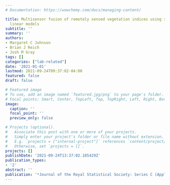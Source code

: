 ```yaml
---
# Documentation: https://wowchemy.com/docs/managing-content/

title: Multisensor fusion of remotely sensed vegetation indices using space-time dynamic
  linear models
subtitle: ''
summary: ''
authors:
- Margaret C Johnson
- Brian J Reich
- Josh M Gray
tags: []
categories: ["lab-related"]
date: '2021-01-01'
lastmod: 2021-09-24T09:37:02-04:00
featured: false
draft: false

# Featured image
# To use, add an image named `featured.jpg/png` to your page's folder.
# Focal points: Smart, Center, TopLeft, Top, TopRight, Left, Right, BottomLeft, Bottom, BottomRight.
image:
  caption: ''
  focal_point: ''
  preview_only: false

# Projects (optional).
#   Associate this post with one or more of your projects.
#   Simply enter your project's folder or file name without extension.
#   E.g. `projects = ["internal-project"]` references `content/project/deep-learning/index.md`.
#   Otherwise, set `projects = []`.
projects: []
publishDate: '2021-09-24T13:37:02.185429Z'
publication_types:
- '2'
abstract: ''
publication: '*Journal of the Royal Statistical Society: Series C (Applied Statistics)*'
---
```

